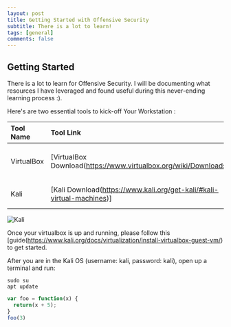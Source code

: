 ```yaml
---
layout: post
title: Getting Started with Offensive Security
subtitle: There is a lot to learn!
tags: [general]
comments: false
---
```


## Getting Started

There is a lot to learn for Offensive Security. I will be documenting what resources I have leveraged and found useful during this never-ending learning process :).

Here's are two essential tools to kick-off Your Workstation :

| Tool Name | Tool Link | Usage |
| :------ |:--- | :--- |
| VirtualBox | [VirtualBox Download(https://www.virtualbox.org/wiki/Downloads/)] | Running Kali in a Virtual Machine |
| Kali | [Kali Download(https://www.kali.org/get-kali/#kali-virtual-machines)] | Kali VirtualBox 64 bit  |

![Kali](https://www.bleepstatic.com/content/hl-images/2022/02/14/kali-bright.jpg)

Once your virtualbox is up and running, please follow this [guide(https://www.kali.org/docs/virtualization/install-virtualbox-guest-vm/) to get started.

After you are in the Kali OS (username: kali, password: kali), open up a terminal and run:
~~~
sudo su
apt update

~~~

```javascript
var foo = function(x) {
  return(x + 5);
}
foo(3)
```
